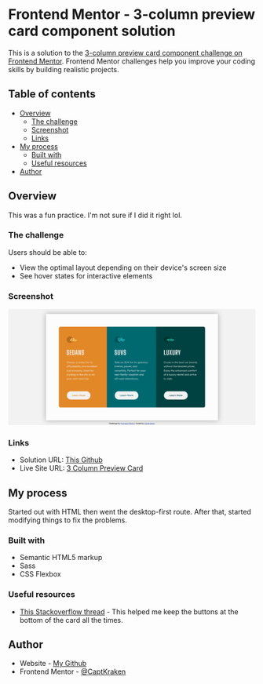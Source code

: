 # Frontend Mentor - 3-column preview card component solution

This is a solution to the [3-column preview card component challenge on Frontend Mentor](https://www.frontendmentor.io/challenges/3column-preview-card-component-pH92eAR2-). Frontend Mentor challenges help you improve your coding skills by building realistic projects.

## Table of contents

- [Overview](#overview)
  - [The challenge](#the-challenge)
  - [Screenshot](#screenshot)
  - [Links](#links)
- [My process](#my-process)
  - [Built with](#built-with)
  - [Useful resources](#useful-resources)
- [Author](#author)

## Overview

This was a fun practice. I'm not sure if I did it right lol.

### The challenge

Users should be able to:

- View the optimal layout depending on their device's screen size
- See hover states for interactive elements

### Screenshot

![](./screenshot.png)

### Links

- Solution URL: [This Github](https://github.com/CaptKraken/3-column-preview-card)
- Live Site URL: [3 Column Preview Card](https://captkraken.github.io/3-column-preview-card/)

## My process

Started out with HTML then went the desktop-first route. After that, started modifying things to fix the problems.

### Built with

- Semantic HTML5 markup
- Sass
- CSS Flexbox

### Useful resources

- [This Stackoverflow thread](https://stackoverflow.com/questions/31000885/align-an-element-to-bottom-with-flexbox) - This helped me keep the buttons at the bottom of the card all the times.

## Author

- Website - [My Github](https://github.com/CaptKraken)
- Frontend Mentor - [@CaptKraken](https://www.frontendmentor.io/profile/CaptKraken)
